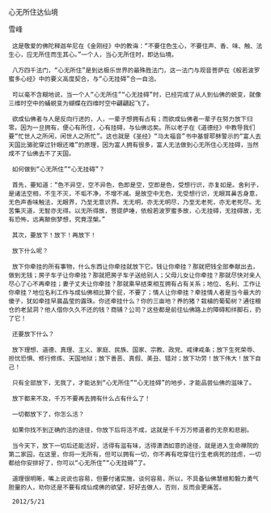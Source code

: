 心无所住达仙境

雪峰


     这是敬爱的佛陀释迦牟尼在《金刚经》中的教诲：“不要住色生心，不要住声、香、味、触、法生心，应无所住而生其心。”一个人，当心无所住时，即达仙境。

     八万四千法门，“心无所住”是到达极乐世界的最殊胜法门，这一法门与观音菩萨在《般若波罗蜜多心经》中的要义高度契合，与“心无挂碍”合一自洽。

     可以毫不含糊地说，当一个人“心无所住”“心无挂碍”时，已经完成了从人到仙佛的蜕变，就像三维时空中的蛹蜕变为蝴蝶在四维时空中翩翩起飞了。

     欲成仙佛者与人是反向行进的，人，一辈子想拥有占有；而欲成仙佛者一辈子在努力放下归零。因为一旦拥有，便心有所住，心有挂碍，与仙佛远矣。所以老子在《道德经》中教导我们要“忙世人之所闲，闲世人之所忙”。这也就是《圣经》“马太福音”书中基督耶稣警示的“富人去天国比骆驼穿过针眼还难”的原理，因为富人拥有很多，富人无法做到心无所住心无挂碍，当然成不了仙佛去不了天国。

     如何做到“心无所住”“心无挂碍”？

     首先，要知道：“色不异空，空不异色，色即是空，空即是色，受想行识，亦复如是。舍利子，是诸法空相，不生不灭，不垢不净，不增不减。是故空中无色，无受想行识，无眼耳鼻舌身意，无色声香味触法，无眼界，乃至无意识界。无无明，亦无无明尽，乃至无老死，亦无老死尽。无苦集灭道，无智亦无得。以无所得故，菩提萨埵，依般若波罗蜜多故，心无挂碍，无挂碍故，无有恐怖，远离颠倒梦想，究竟涅槃。”

     其次，要放下！放下！再放下！

     放下什么呢？

     放下你牵挂的所有事物，什么东西让你牵挂就放下它。钱让你牵挂？那就把钱全部奉献出去，做到无钱；房子车子让你牵挂？那就把房子车子送给别人；父母儿女让你牵挂？那就尽快对亲人尽心了心不再牵挂；妻子丈夫让你牵挂？那就乘早结束相互拥有占有关系；地位、名利、工作让你牵挂？地位名利工作与成仙佛相比算个屁，不要了；情人让你牵挂？牵挂情人者是当今最大的傻子，犹如牵挂早晨晶莹的露珠。你还牵挂什么？你的三亩地？养的猪？栽植的葡萄树？通往粮仓的老鼠洞？他人借你久久不还的钱？商铺？公司？这些都是前往仙佛路上的障碍和绊脚石，扔了它！

     还要放下什么？

     放下理想、道德、真理、主义、家庭、民族、国家、宗教、政党、戒律戒条；放下生死荣辱、担忧恐惧、修行修炼、天国地狱；放下善恶、真假、美丑、错对；放下功劳！放下伟大！放下自己！

     只有全部放下，无我了，才能达到“心无所住”“心无挂碍”的地步，才能品尝仙佛的滋味了。

     放下都来不及，千万不要再去拥有什么占有什么了！

     一切都放下了，你怎么活？

     如果你找不到正确的活的途径，你放下后将活不成，这就是千千万万修道者的无奈和悲剧。

     当今天下，放下一切后还能活好，活得有滋有味，活得潇洒如意的途径，就是进入生命禅院的第二家园，在这里，你将一无所有，但可以拥有一切，你不再有吃穿住行生老病死的挂虑，一切都给你安排好了，你可以“心无所住”“心无挂碍”了。

     道理很明晰，嘴上说说也容易，但要付诸实施，谈何容易，所以，不具备仙佛慧根和毅力勇气胆量的人，劝你还是不要有成仙成佛的欲望，好好去做人，否则，反而会更痛苦。

     2012/5/21



